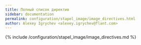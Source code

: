 ```yaml
---
title: Полный список директив
sidebar: documentation
permalink: configuration/stapel_image/image_directives.html
author: Alexey Igrychev <alexey.igrychev@flant.com>
---
```


{% include /configuration/stapel_image/image_directives.md %}
